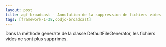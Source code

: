 ```yaml
---
layout: post
title: agf-broadcast - Annulation de la suppression de fichiers vides
tags: [framework-1-38,codjo-broadcast]
---
```

Dans la méthode generate de la classe DefaultFileGenerator, les fichiers vides ne sont plus supprimés.